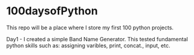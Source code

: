 # 100daysofPython

This repo will be a place where I store my first 100 python projects.

Day1 - I created a simple Band Name Generator. This tested fundamental python skills such as: assigning varibles, print, concat., input, etc.
